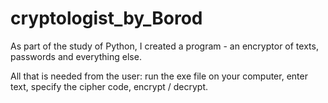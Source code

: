 # cryptologist_by_Borod
As part of the study of Python, I created a program - an encryptor of texts, passwords and everything else.


All that is needed from the user: run the exe file on your computer, enter text, specify the cipher code, encrypt / decrypt.
